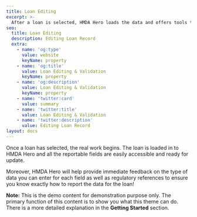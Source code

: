 ```yaml
---
title: Loan Editing
excerpt: >-
  After a loan is selected, HMDA Hero loads the data and offers tools to update validate data points. 
seo:
  title: Loan Editing
  description: Editing Loan Record
  extra:
    - name: 'og:type'
      value: website
      keyName: property
    - name: 'og:title'
      value: Loan Editing & Validation
      keyName: property
    - name: 'og:description'
      value: Loan Editing & Validation
      keyName: property
    - name: 'twitter:card'
      value: summary
    - name: 'twitter:title'
      value: Loan Editing & Validation
    - name: 'twitter:description'
      value: Editing Loan Record
layout: docs
---
```


Once a loan has selected, the real work begins. The loan is loaded in to HMDA Hero and all the reportable fields are easily accessible and ready for update. 

Moreover, HMDA Hero will help provide immediate feedback on the type of data you can enter for each field as well as regulatory references to ensure you know exactly how to report the data for the loan! 

<div class="note">
  <strong>Note:</strong> This is the demo content for demonstration purpose only. The primary function of this content is to show you what this theme can do. There is a more detailed explanation in the <strong>Getting Started</strong> section.
</div>
